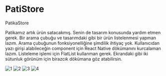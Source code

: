 # PatiStore 

PatikaStore

Patikamız artık ürün satacakmış. Senin de tasarım konusunda yardım etmen gerek.
Bir arama çubuğu ve tasarımdaki gibi bir ürün listelenmesi yapman lazım. Arama çubuğunun fonksiyonelliğine şimdilik ihtiyaç yok. Kullanıcıdan yazı girişi alabileceğin component için React Native dökümanını kurcalaman lazım.
Listeleme işlemi için FlatList kullanman gerek. Ekrandaki gibi iki sütunluk görünüm için birazcık dökümana göz atabilirsin.

![1](https://user-images.githubusercontent.com/75810064/173417628-0b08e7c6-c60f-4c6e-9ff8-abc776ab5cbb.png)
![2](https://user-images.githubusercontent.com/75810064/173417641-0c61d674-4743-41cd-bf5f-2fc90bed276e.png)
![3](https://user-images.githubusercontent.com/75810064/173417644-939a96fb-1563-4e82-8cdd-7f5aeb2de504.png)
![4](https://user-images.githubusercontent.com/75810064/173417653-e5c02f38-3f9d-44f3-ad79-47b7bac2159b.png)

